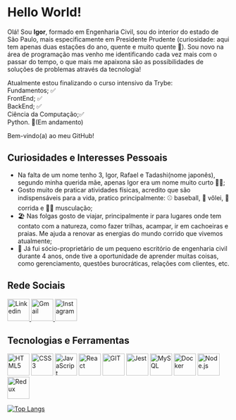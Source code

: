 <h1>Hello World!</h1>
<p>
  Olá! Sou <strong>Igor</strong>, formado em Engenharia Civil, sou do interior do estado de São Paulo, mais especificamente em Presidente Prudente (curiosidade: aqui tem apenas duas estações do ano, quente e muito quente 🥵). Sou novo na área de programação mas venho me identificando cada vez mais com o passar do tempo, o que mais me apaixona são as possibilidades de soluções de problemas através da tecnologia!
</p>
<p>
  Atualmente estou finalizando o curso intensivo da Trybe:
  <br>Fundamentos; ✅
  <br>FrontEnd; ✅
  <br>BackEnd; ✅
  <br>Ciência da Computação;✅ 
  <br>Python. 🚀(Em andamento)
</p>
<p>Bem-vindo(a) ao meu GitHub!</p>

<h2>Curiosidades e Interesses Pessoais</h2>
<ul>
  <li>
    Na falta de um nome tenho 3, Igor, Rafael e Tadashi(nome japonês), segundo minha querida mãe, apenas Igor era um nome muito curto 🤦‍♂️;
  </li>
  <li>
    Gosto muito de praticar atividades físicas, acredito que são indispensáveis para a vida, pratico principalmente: ⚾ baseball, 🏐 vôlei, 🏃 corrida e 🏋️‍♂️ musculação;
  </li>
  <li>
    🏖️ Nas folgas gosto de viajar, principalmente ir para lugares onde tem contato com a natureza, como fazer trilhas, acampar, ir em cachoeiras e praias. Me ajuda a renovar as energias do mundo corrido que vivemos atualmente;
  </li>
  <li>
    👷 Já fui sócio-proprietário de um pequeno escritório de engenharia civil durante 4 anos, onde tive a oportunidade de aprender muitas coisas, como gerenciamento, questões burocráticas, relações com clientes, etc.
</li>
</ul>

<h2>Rede Sociais</h2>
<div>
  <a href=https://www.linkedin.com/in/igor-watanabe/>
    <img alt='Linkedin' src='https://camo.githubusercontent.com/7896e305249b958e8aa7638ca2e0bcff692290215240eabf8db02a570d2e0835/68747470733a2f2f692e6962622e636f2f4b7832475372542f6c696e6b6564696e2e706e67' height='50' width='50'>
  </a>
  <a href='mailto:eng.igorwatanabe@gmail.com'>
    <img alt='Gmail' src='https://cdn.icon-icons.com/icons2/730/PNG/512/gmail_icon-icons.com_62758.png' height='50' width='50'>
  </a>
  <a href='https://www.instagram.com/igorwatanabe/'>
    <img alt='Instagram' src='https://camo.githubusercontent.com/109977a284aefe0c20628563ac58b29776daad72fdaf4bdbff46cbc34c922a03/68747470733a2f2f63646e2e69636f6e2d69636f6e732e636f6d2f69636f6e73322f313231312f504e472f3531322f313439313537393630322d79756d6d696e6b79736f6369616c6d6564696133365f38333036372e706e67' height='50' width='50'>
  </a>
</div>

<h2>Tecnologias e Ferramentas</h2>
<div>
  <img alt='HTML5' src='https://camo.githubusercontent.com/89a4f052af35af3ae91139b0da6496483e00d4fb645589fc4d26cf95b42f8454/68747470733a2f2f63646e2e6a7364656c6976722e6e65742f67682f64657669636f6e732f64657669636f6e2f69636f6e732f68746d6c352f68746d6c352d706c61696e2d776f72646d61726b2e737667' height='50' width='50'>
  <img alt='CSS3' src='https://camo.githubusercontent.com/b3ce9472d369cacc72c37b7be98298b051836c138eada89587178fbd41939043/68747470733a2f2f63646e2e6a7364656c6976722e6e65742f67682f64657669636f6e732f64657669636f6e2f69636f6e732f637373332f637373332d706c61696e2d776f72646d61726b2e737667' height='50' width='50'>
  <img alt='JavaScript' src='https://camo.githubusercontent.com/442c452cb73752bb1914ce03fce2017056d651a2099696b8594ddf5ccc74825e/68747470733a2f2f63646e2e6a7364656c6976722e6e65742f67682f64657669636f6e732f64657669636f6e2f69636f6e732f6a6176617363726970742f6a6176617363726970742d6f726967696e616c2e737667' height='50' width='50'>
  <img alt='React' src='https://camo.githubusercontent.com/e84431cfbd9f7c44b1c20da1dde8ad407cbc31174844a428074d1e3b43faab8b/68747470733a2f2f63646e2e6a7364656c6976722e6e65742f67682f64657669636f6e732f64657669636f6e2f69636f6e732f72656163742f72656163742d6f726967696e616c2d776f72646d61726b2e737667' height='50' width='50'>
  <img alt='GIT' src='https://camo.githubusercontent.com/dc9e7e657b4cd5ba7d819d1a9ce61434bd0ddbb94287d7476b186bd783b62279/68747470733a2f2f63646e2e6a7364656c6976722e6e65742f67682f64657669636f6e732f64657669636f6e2f69636f6e732f6769742f6769742d6f726967696e616c2e737667' height='50' width='50'>
  <img alt='Jest' src='https://camo.githubusercontent.com/fd37a0ed465d6e14411705324a0d21739377f54ab6d0ae146c68fca8777e16c7/68747470733a2f2f63646e2e6a7364656c6976722e6e65742f67682f64657669636f6e732f64657669636f6e2f69636f6e732f6a6573742f6a6573742d706c61696e2e737667' height='50' width='50'>
  <img alt='MySQL' src='https://camo.githubusercontent.com/ad7293939c16e73991b8d60763373b710bf9e96923595e8dd90fb7dee464e9ce/68747470733a2f2f63646e2e6a7364656c6976722e6e65742f67682f64657669636f6e732f64657669636f6e2f69636f6e732f6d7973716c2f6d7973716c2d6f726967696e616c2d776f72646d61726b2e737667' height='50' width='50'>
  <img alt='Docker' src='https://camo.githubusercontent.com/240d9f9177236e5fd117a33e31e5b77b5fece5f03410fe10f5c7835937fb3506/68747470733a2f2f63646e2e6a7364656c6976722e6e65742f67682f64657669636f6e732f64657669636f6e2f69636f6e732f646f636b65722f646f636b65722d706c61696e2d776f72646d61726b2e737667' height='50' width='50'>
  <img alt='Node.js' src='https://camo.githubusercontent.com/900baefb89e187c8b32cdbb3b440d1502fe8f30a1a335cc5dc5868af0142f8b1/68747470733a2f2f63646e2e6a7364656c6976722e6e65742f67682f64657669636f6e732f64657669636f6e2f69636f6e732f6e6f64656a732f6e6f64656a732d6f726967696e616c2e737667' height='50' width='50'>
  <img alt='Redux' src='https://camo.githubusercontent.com/2b6b50702c658cdfcf440cef1eb88c7e0e5a16ce0eb6ab8bc933da7697c12213/68747470733a2f2f63646e2e6a7364656c6976722e6e65742f67682f64657669636f6e732f64657669636f6e2f69636f6e732f72656475782f72656475782d6f726967696e616c2e737667' height='50' width='50'>  
</div>

[![Top Langs](https://github-readme-stats.vercel.app/api/top-langs/?username=igorwatanabe&layout=pie)](https://github.com/igorwatanabe/github-readme-stats)
<!--
**igorwatanabe/igorwatanabe** is a ✨ _special_ ✨ repository because its `README.md` (this file) appears on your GitHub profile.

Here are some ideas to get you started:

- 🔭 I’m currently working on ...
- 🌱 I’m currently learning ...
- 👯 I’m looking to collaborate on ...
- 🤔 I’m looking for help with ...
- 💬 Ask me about ...
- 📫 How to reach me: ...
- 😄 Pronouns: ...
- ⚡ Fun fact: ...
-->
